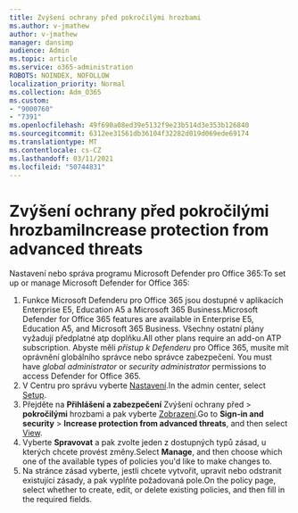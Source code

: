```yaml
---
title: Zvýšení ochrany před pokročilými hrozbami
ms.author: v-jmathew
author: v-jmathew
manager: dansimp
audience: Admin
ms.topic: article
ms.service: o365-administration
ROBOTS: NOINDEX, NOFOLLOW
localization_priority: Normal
ms.collection: Adm_O365
ms.custom:
- "9000760"
- "7391"
ms.openlocfilehash: 49f690a08ed39e5132f9e23b514d3e353b126840
ms.sourcegitcommit: 6312ee31561db36104f32282d019d069ede69174
ms.translationtype: MT
ms.contentlocale: cs-CZ
ms.lasthandoff: 03/11/2021
ms.locfileid: "50744831"
---
```

# <a name="increase-protection-from-advanced-threats"></a><span data-ttu-id="70fbb-102">Zvýšení ochrany před pokročilými hrozbami</span><span class="sxs-lookup"><span data-stu-id="70fbb-102">Increase protection from advanced threats</span></span>

<span data-ttu-id="70fbb-103">Nastavení nebo správa programu Microsoft Defender pro Office 365:</span><span class="sxs-lookup"><span data-stu-id="70fbb-103">To set up or manage Microsoft Defender for Office 365:</span></span>

1. <span data-ttu-id="70fbb-104">Funkce Microsoft Defenderu pro Office 365 jsou dostupné v aplikacích Enterprise E5, Education A5 a Microsoft 365 Business.</span><span class="sxs-lookup"><span data-stu-id="70fbb-104">Microsoft Defender for Office 365 features are available in Enterprise E5, Education A5, and Microsoft 365 Business.</span></span> <span data-ttu-id="70fbb-105">Všechny ostatní plány vyžadují předplatné atp doplňku.</span><span class="sxs-lookup"><span data-stu-id="70fbb-105">All other plans require an add-on ATP subscription.</span></span> <span data-ttu-id="70fbb-106">Abyste měli *přístup k Defenderu* pro Office 365, musíte mít oprávnění globálního správce nebo správce zabezpečení. </span><span class="sxs-lookup"><span data-stu-id="70fbb-106">You must have *global administrator* or *security administrator* permissions to access Defender for Office 365.</span></span>
2. <span data-ttu-id="70fbb-107">V Centru pro správu vyberte [Nastavení](https://go.microsoft.com/fwlink/p/?linkid=2075721).</span><span class="sxs-lookup"><span data-stu-id="70fbb-107">In the admin center, select [Setup](https://go.microsoft.com/fwlink/p/?linkid=2075721).</span></span>
3. <span data-ttu-id="70fbb-108">Přejděte na **Přihlášení a zabezpečení** Zvýšení ochrany před  >  **pokročilými** hrozbami a pak vyberte [Zobrazení](https://go.microsoft.com/fwlink/?linkid=2109302).</span><span class="sxs-lookup"><span data-stu-id="70fbb-108">Go to **Sign-in and security** > **Increase protection from advanced threats**, and then select [View](https://go.microsoft.com/fwlink/?linkid=2109302).</span></span>
4. <span data-ttu-id="70fbb-109">Vyberte **Spravovat** a pak zvolte jeden z dostupných typů zásad, u kterých chcete provést změny.</span><span class="sxs-lookup"><span data-stu-id="70fbb-109">Select **Manage**, and then choose which one of the available types of policies you'd like to make changes to.</span></span>
5. <span data-ttu-id="70fbb-110">Na stránce zásad vyberte, jestli chcete vytvořit, upravit nebo odstranit existující zásady, a pak vyplňte požadovaná pole.</span><span class="sxs-lookup"><span data-stu-id="70fbb-110">On the policy page, select whether to create, edit, or delete existing policies, and then fill in the required fields.</span></span>
